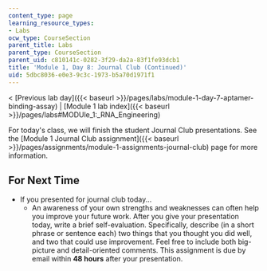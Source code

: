 ```yaml
---
content_type: page
learning_resource_types:
- Labs
ocw_type: CourseSection
parent_title: Labs
parent_type: CourseSection
parent_uid: c810141c-0282-3f29-da2a-83f1fe93dcb1
title: 'Module 1, Day 8: Journal Club (Continued)'
uid: 5dbc8036-e0e3-9c3c-1973-b5a70d1971f1
---
```


\< [Previous lab day]({{< baseurl >}}/pages/labs/module-1-day-7-aptamer-binding-assay) | [Module 1 lab index]({{< baseurl >}}/pages/labs#MODUle_1:_RNA_Engineering)

For today's class, we will finish the student Journal Club presentations. See the [Module 1 Journal Club assignment]({{< baseurl >}}/pages/assignments/module-1-assignments-journal-club) page for more information.

For Next Time
-------------

*   If you presented for journal club today...
    *   An awareness of your own strengths and weaknesses can often help you improve your future work. After you give your presentation today, write a brief self-evaluation. Specifically, describe (in a short phrase or sentence each) two things that you thought you did well, and two that could use improvement. Feel free to include both big-picture and detail-oriented comments. This assignment is due by email within **48 hours** after your presentation.